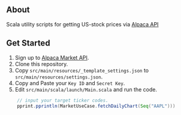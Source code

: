 ## About

Scala utility scripts for getting US-stock prices via [Alpaca API](https://alpaca.markets/) 

## Get Started

1. Sign up to [Alpaca Market API](https://app.alpaca.markets/signup).
1. Clone this repository.
1. Copy `src/main/resources/_template_settings.json` to `src/main/resources/settings.json`.
1. Copy and Paste your `Key ID` and `Secret Key`.
1. Edit `src/main/scala/launch/Main.scala` and run the code.

``` scala
    // input your target ticker codes.
    pprint.pprintln(MarketUseCase.fetchDailyChart(Seq("AAPL")))
```
